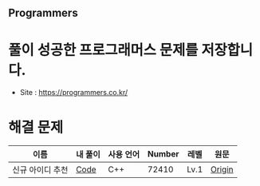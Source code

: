 ## Programmers
# 풀이 성공한 프로그래머스 문제를 저장합니다.
 - Site : https://programmers.co.kr/

# 해결 문제
 | 이름 | 내 풀이 | 사용 언어 | Number | 레벨 | 원문 |  
 | ---- | ---- | ------ | --- | ---- | ---- |
 | 신규 아이디 추천 | [Code](https://github.com/Noonsom/Programmers/tree/main/72410) | C++ | 72410 | Lv.1 | [Origin](https://programmers.co.kr/learn/courses/30/lessons/72410) |
